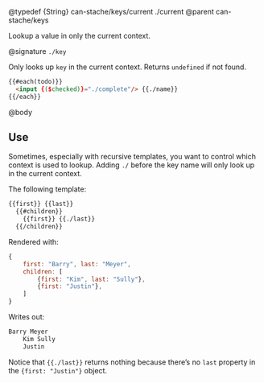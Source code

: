@typedef {String} can-stache/keys/current ./current
@parent can-stache/keys

Lookup a value in only the current context.

@signature `./key`

Only looks up `key` in the current context.  Returns `undefined` if
not found.

```html
{{#each(todo)}}
  <input {($checked)}="./complete"/> {{./name}}
{{/each}}
```

@body

## Use

Sometimes, especially with recursive templates, you want to control which
context is used to lookup.  Adding `./` before the key name will
only look up in the current context.

The following template:

```html
{{first}} {{last}}
  {{#children}}
    {{first}} {{./last}}
  {{/children}}
```

Rendered with:

```js
{
	first: "Barry", last: "Meyer",
	children: [
		{first: "Kim", last: "Sully"},
		{first: "Justin"},
	]
}
```

Writes out:

```html
Barry Meyer
    Kim Sully
    Justin
```

Notice that `{{./last}}` returns nothing because there’s no `last` property
in the `{first: "Justin"}` object.
